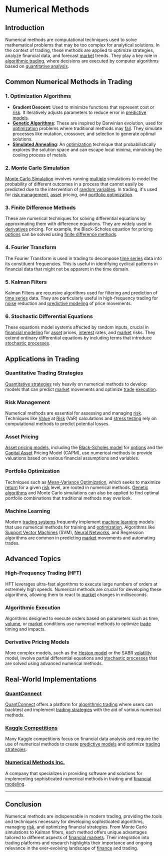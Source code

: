 # Numerical Methods

## Introduction
Numerical methods are computational techniques used to solve mathematical problems that may be too complex for analytical solutions. In the context of trading, these methods are applied to optimize strategies, analyze financial data, and forecast [market](../m/market.md) trends. They play a key role in [algorithmic trading](../a/algorithmic_trading.md), where decisions are executed by computer algorithms based on [quantitative analysis](../q/quantitative_analysis.md).

## Common Numerical Methods in Trading

### 1. **Optimization Algorithms**
   - **Gradient Descent**: Used to minimize functions that represent cost or [risk](../r/risk.md). It iteratively adjusts parameters to reduce error in [predictive models](../p/predictive_models_in_trading.md).
   - **[Genetic Algorithms](../g/genetic_algorithms_in_trading.md)**: These are inspired by Darwinian evolution, used for [optimization](../o/optimization.md) problems where traditional methods may [fail](../f/fail.md). They simulate processes like mutation, crossover, and selection to generate optimal solutions.
   - **[Simulated Annealing](../s/simulated_annealing.md)**: An [optimization](../o/optimization.md) technique that probabilistically explores the solution space and can escape local minima, mimicking the cooling process of metals.
  
### 2. **Monte Carlo Simulation**
[Monte Carlo Simulation](../m/monte_carlo_simulation.md) involves running [multiple](../m/multiple.md) simulations to model the probability of different outcomes in a process that cannot easily be predicted due to the intervention of [random variables](../r/random_variables.md). In trading, it's used for [risk management](../r/risk_management.md), [asset](../a/asset.md) pricing, and [portfolio optimization](../p/portfolio_optimization.md).

### 3. **Finite Difference Methods**
These are numerical techniques for solving differential equations by approximating them with difference equations. They are widely used in [derivatives](../d/derivatives.md) pricing. For example, the Black-Scholes equation for pricing [options](../o/options.md) can be solved using [finite difference methods](../f/finite_difference_methods.md).

### 4. **Fourier Transform**
The Fourier Transform is used in trading to decompose [time series](../t/time_series.md) data into its constituent frequencies. This is useful in identifying cyclical patterns in financial data that might not be apparent in the time domain.

### 5. **Kalman Filters**
Kalman Filters are recursive algorithms used for filtering and prediction of [time series](../t/time_series.md) data. They are particularly useful in high-frequency trading for [noise](../n/noise.md) reduction and [predictive modeling](../p/predictive_modeling.md) of price movements.

### 6. **Stochastic Differential Equations**
These equations model systems affected by random inputs, crucial in [financial modeling](../f/financial_modeling.md) for [asset](../a/asset.md) prices, [interest](../i/interest.md) rates, and [market](../m/market.md) risks. They extend ordinary differential equations by including terms that introduce [stochastic processes](../s/stochastic_processes.md).

## Applications in Trading

### Quantitative Trading Strategies
[Quantitative strategies](../q/quantitative_strategies_in_trading.md) rely heavily on numerical methods to develop models that can predict [market](../m/market.md) movements and optimize [trade](../t/trade.md) [execution](../e/execution.md).

### Risk Management
Numerical methods are essential for assessing and managing [risk](../r/risk.md). Techniques like [Value](../v/value.md) at [Risk](../r/risk.md) (VaR) calculations and [stress testing](../s/stress_testing_in_trading.md) rely on computational methods to predict potential losses.

### Asset Pricing
[Asset pricing models](../a/asset_pricing_models.md), including the [Black-Scholes model](../b/black-scholes_model.md) for [options](../o/options.md) and the [Capital Asset](../c/capital_asset.md) Pricing Model (CAPM), use numerical methods to provide valuations based on various financial assumptions and variables.

### Portfolio Optimization
Techniques such as [Mean-Variance Optimization](../m/mean-variance_optimization.md), which seeks to maximize [return](../r/return.md) for a given [risk](../r/risk.md) level, are rooted in numerical methods. [Genetic algorithms](../g/genetic_algorithms_in_trading.md) and Monte Carlo simulations can also be applied to find optimal portfolio combinations that traditional methods may overlook.

### Machine Learning
Modern [trading systems](../t/trading_systems.md) frequently implement [machine learning](../m/machine_learning.md) models that use numerical methods for training and [optimization](../o/optimization.md). Algorithms like [Support Vector Machines](../s/support_vector_machines_in_trading.md) (SVM), [Neural Networks](../n/neural_networks_in_trading.md), and Regression algorithms are common in predicting [market](../m/market.md) movements and automating trades.

## Advanced Topics

### High-Frequency Trading (HFT)
HFT leverages ultra-fast algorithms to execute large numbers of orders at extremely high speeds. Numerical methods are crucial for developing these algorithms, allowing them to react to [market](../m/market.md) changes in milliseconds.

### Algorithmic Execution
Algorithms designed to execute orders based on parameters such as time, [volume](../v/volume.md), or [market](../m/market.md) conditions use numerical methods to optimize [trade](../t/trade.md) timing and impacts.

### Derivative Pricing Models
More complex models, such as the [Heston model](../h/heston_model.md) or the SABR [volatility](../v/volatility.md) model, involve partial differential equations and [stochastic processes](../s/stochastic_processes.md) that are solved using advanced numerical methods.

## Real-World Implementations

### [QuantConnect](https://www.quantconnect.com/)
[QuantConnect](../q/quantconnect.md) offers a platform for [algorithmic trading](../a/algorithmic_trading.md) where users can backtest and implement [trading strategies](../t/trading_strategies.md) with the aid of various numerical methods.

### [Kaggle Competitions](https://www.kaggle.com/)
Many Kaggle competitions focus on financial data analysis and require the use of numerical methods to create [predictive models](../p/predictive_models_in_trading.md) and optimize [trading strategies](../t/trading_strategies.md).

### [Numerical Methods Inc.](https://www.numerical.com/)
A company that specializes in providing software and solutions for implementing sophisticated numerical methods in trading and [financial modeling](../f/financial_modeling.md).

---

## Conclusion
Numerical methods are indispensable in modern trading, providing the tools and techniques necessary for developing sophisticated algorithms, managing [risk](../r/risk.md), and optimizing financial strategies. From Monte Carlo simulations to Kalman filters, each method offers unique advantages tailored to different aspects of [financial markets](../f/financial_market.md). Their integration into trading platforms and research highlights their importance and ongoing relevance in the ever-evolving landscape of [finance](../f/finance.md) and trading.
